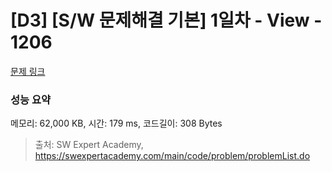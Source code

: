 # [D3] [S/W 문제해결 기본] 1일차 - View - 1206 

[문제 링크](https://swexpertacademy.com/main/code/problem/problemDetail.do?contestProbId=AV134DPqAA8CFAYh) 

### 성능 요약

메모리: 62,000 KB, 시간: 179 ms, 코드길이: 308 Bytes



> 출처: SW Expert Academy, https://swexpertacademy.com/main/code/problem/problemList.do